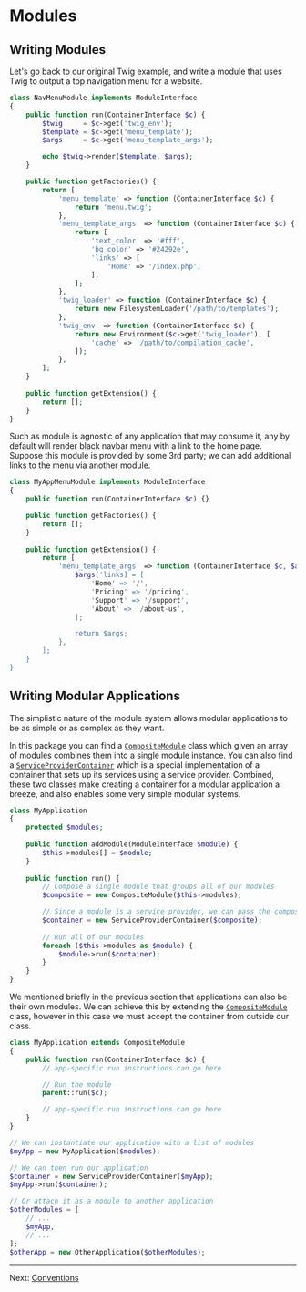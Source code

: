 # Modules

## Writing Modules

Let's go back to our original Twig example, and write a module that uses Twig to output a top navigation menu for a
website.

```php
class NavMenuModule implements ModuleInterface
{
    public function run(ContainerInterface $c) {
        $twig     = $c->get('twig_env');
        $template = $c->get('menu_template');
        $args     = $c->get('menu_template_args');

        echo $twig->render($template, $args);
    }

    public function getFactories() {
        return [
            'menu_template' => function (ContainerInterface $c) {
                return 'menu.twig';
            },
            'menu_template_args' => function (ContainerInterface $c) {
                return [
                    'text_color' => '#fff',
                    'bg_color' => '#24292e',
                    'links' => [
                        'Home' => '/index.php',
                    ],
                ];
            },
            'twig_loader' => function (ContainerInterface $c) {
                return new FilesystemLoader('/path/to/templates');
            },
            'twig_env' => function (ContainerInterface $c) {
                return new Environment($c->get('twig_loader'), [
                    'cache' => '/path/to/compilation_cache',
                ]);
            },
        ];
    }
    
    public function getExtension() {
        return [];
    }
}
```

Such as module is agnostic of any application that may consume it, any by default will render black navbar menu with a
link to the home page. Suppose this module is provided by some 3rd party; we can add additional links to the menu via
another module.

```php
class MyAppMenuModule implements ModuleInterface
{
    public function run(ContainerInterface $c) {}

    public function getFactories() {
        return [];
    }
    
    public function getExtension() {
        return [
            'menu_template_args' => function (ContainerInterface $c, $args) {
                $args['links] = [
                    'Home' => '/',
                    'Pricing' => '/pricing',
                    'Support' => '/support',
                    'About' => '/about-us',
                ];

                return $args;
            },
        ];
    }
}
```

## Writing Modular Applications

The simplistic nature of the module system allows modular applications to be as simple or as complex as they want.

In this package you can find a [`CompositeModule`][composite-module] class which given an array of modules combines them
into a single module instance. You can also find a [`ServiceProviderContainer`][service-provider-container] which is a
special implementation of a container that sets up its services using a service provider. Combined, these two classes
make creating a container for a modular application a breeze, and also enables some very simple modular systems.

```php
class MyApplication
{
    protected $modules;
    
    public function addModule(ModuleInterface $module) {
        $this->modules[] = $module;
    }
    
    public function run() {
        // Compose a single module that groups all of our modules
        $composite = new CompositeModule($this->modules);

        // Since a module is a service provider, we can pass the composite to our container
        $container = new ServiceProviderContainer($composite);
        
        // Run all of our modules
        foreach ($this->modules as $module) {
            $module->run($container);
        }
    }
}
```

We mentioned briefly in the previous section that applications can also be their own modules. We can achieve this by
extending the [`CompositeModule`][composite-module] class, however in this case we must accept the container from
outside our class.

```php
class MyApplication extends CompositeModule
{
    public function run(ContainerInterface $c) {
        // app-specific run instructions can go here

        // Run the module
        parent::run($c);

        // app-specific run instructions can go here
    }
}

// We can instantiate our application with a list of modules
$myApp = new MyApplication($modules);

// We can then run our application
$container = new ServiceProviderContainer($myApp);
$myApp->run($container);

// Or attach it as a module to another application
$otherModules = [
    // ...
    $myApp,
    // ...
];
$otherApp = new OtherApplication($otherModules);
```

---

Next: [Conventions](conventions.md)

[composite-module]: ../src/CompositeModule.php
[service-provider-container]: ../src/Containers/ServiceProviderContainer.php
